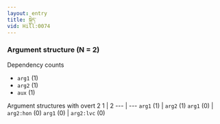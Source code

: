 ```yaml
---
layout: entry
title: སྐྱེད་
vid: Hill:0074
---
```

### Argument structure (N = 2)
Dependency counts
* `arg1` (1)
* `arg2` (1)
* `aux` (1)


Argument structures with overt 2
1 | 2
--- | ---
`arg1` (1) | `arg2` (1)
`arg1` (0) | `arg2:hon` (0)
`arg1` (0) | `arg2:lvc` (0)
